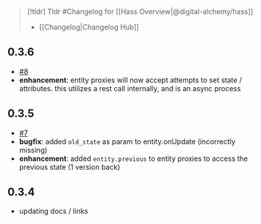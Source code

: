 > [!tldr] Tldr #Changelog for [[Hass Overview|@digital-alchemy/hass]]
> -  [[Changelog|Changelog Hub]]

## 0.3.6 
- [#8](https://github.com/Digital-Alchemy-TS/hass/pull/8)
- **enhancement**: entity proxies will now accept attempts to set state / attributes. this utilizes a rest call internally, and is an async process

## 0.3.5 
- [#7](https://github.com/Digital-Alchemy-TS/hass/pull/7)
- **bugfix**: added `old_state` as param to entity.onUpdate (incorrectly missing)
- **enhancement**: added `entity.previous` to entity proxies to access the previous state (1 version back)
## 0.3.4
- updating docs / links


